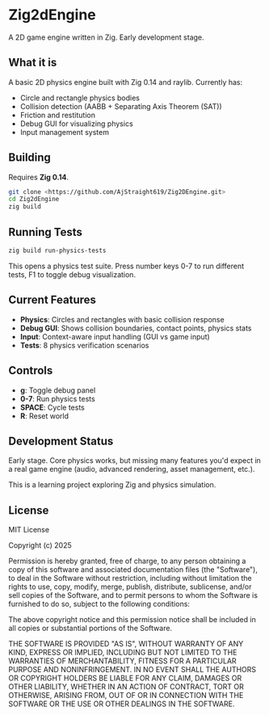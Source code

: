 # Zig2dEngine

A 2D game engine written in Zig. Early development stage.

## What it is

A basic 2D physics engine built with Zig 0.14 and raylib. Currently has:

- Circle and rectangle physics bodies
- Collision detection (AABB + Separating Axis Theorem (SAT))
- Friction and restitution 
- Debug GUI for visualizing physics
- Input management system

## Building

Requires **Zig 0.14**.

```bash
git clone <https://github.com/AjStraight619/Zig2DEngine.git>
cd Zig2dEngine
zig build
```

## Running Tests

```bash
zig build run-physics-tests
```

This opens a physics test suite. Press number keys 0-7 to run different tests, F1 to toggle debug visualization.

## Current Features

- **Physics**: Circles and rectangles with basic collision response
- **Debug GUI**: Shows collision boundaries, contact points, physics stats
- **Input**: Context-aware input handling (GUI vs game input)
- **Tests**: 8 physics verification scenarios

## Controls

- **g**: Toggle debug panel
- **0-7**: Run physics tests
- **SPACE**: Cycle tests
- **R**: Reset world

## Development Status

Early stage. Core physics works, but missing many features you'd expect in a real game engine (audio, advanced rendering, asset management, etc.).

This is a learning project exploring Zig and physics simulation.

## License

MIT License

Copyright (c) 2025

Permission is hereby granted, free of charge, to any person obtaining a copy
of this software and associated documentation files (the "Software"), to deal
in the Software without restriction, including without limitation the rights
to use, copy, modify, merge, publish, distribute, sublicense, and/or sell
copies of the Software, and to permit persons to whom the Software is
furnished to do so, subject to the following conditions:

The above copyright notice and this permission notice shall be included in all
copies or substantial portions of the Software.

THE SOFTWARE IS PROVIDED "AS IS", WITHOUT WARRANTY OF ANY KIND, EXPRESS OR
IMPLIED, INCLUDING BUT NOT LIMITED TO THE WARRANTIES OF MERCHANTABILITY,
FITNESS FOR A PARTICULAR PURPOSE AND NONINFRINGEMENT. IN NO EVENT SHALL THE
AUTHORS OR COPYRIGHT HOLDERS BE LIABLE FOR ANY CLAIM, DAMAGES OR OTHER
LIABILITY, WHETHER IN AN ACTION OF CONTRACT, TORT OR OTHERWISE, ARISING FROM,
OUT OF OR IN CONNECTION WITH THE SOFTWARE OR THE USE OR OTHER DEALINGS IN THE
SOFTWARE.
